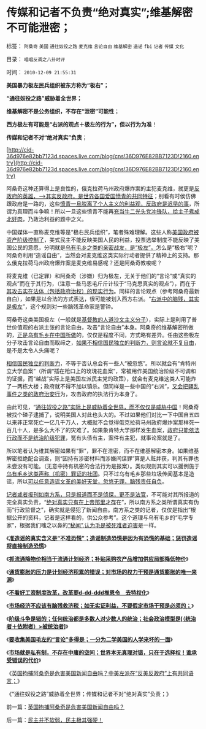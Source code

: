 # 传媒和记者不负责“绝对真实”;维基解密不可能泄密；

标签： `阿桑奇` `美国` `通往奴役之路` `麦克维` `言论自由` `维基解密` `造谣` `fbi` `记者` `传媒` `文化` 

目录： `唱唱反调之八卦时评`

时间： `2010-12-09 21:55:31`

**美国暴力极左民兵组织被东方称为“极右”；**

**“通往奴役之路”威胁着全世界；**

**维基解密不是公务组织，不存在“泄密”可能性**；

**西方极左有可能是“右派的观点＋极左的行为”，但以行为为准**！

**传媒和记者不对“绝对真实”负责**；

[http://cid-36d976e82bb7123d.spaces.live.com/blog/cns!36D976E82BB7123D!2160.entry](http://cid-36d976e82bb7123d.spaces.live.com/blog/cns!36D976E82BB7123D!2160.entry)

阿桑奇这种还算得上是良性的，俄克拉荷马州政府爆炸案的主犯麦克维，就更是[反政府的英雄，——>其实反政府，是世界各国爱国愤青的共同特征](http://darthvad.blog.163.com/blog/static/5339947020106297521743/)；别看有时侯仿佛跟政府是一路的，这些[愤青一旦脱离了个人主义的利益观，反政府是迟早的事](../../../2009/2/27/暴民运动不是社会革命.md)，所谓为真理而斗争嘛！所以一旦这些愤青不能再[充当牛二光头党冲锋队，给主子煮成北奸肉](../../../2009/6/29/光头党打手小心荣升天国北王讳昌辉尊位.md)，乃政治利益的题中之义。

中国媒体一直称麦克维等是“极右民兵组织”，笔者殊难理解。这些人称[美国政府被资产阶级控制了](../../../2010/1/14/为什么说资产阶级就是工人阶级自已？.md)，美式民主不能反映美国人民的利益，投票选举制度不能反映了美国公民的意愿，分明就是[乌有毛乡之类的亲密战友，是“极左”，](http://darthvad.blog.sohu.com/132102586.html)怎么是“极右”呢？阿桑奇利用“造谣自由”，当然会对麦克维这类实际行动者提供了精神上的支持。那么俄克拉荷马州政府爆炸案是麦克维易感呢？还是阿桑奇教唆呢？

将麦克维（已定罪）和阿桑奇（涉嫌）归为极左，无关于他们的“言论”或“真实的观点”而在于其行为，（注意一些马恩毛斤斤计较于“马克思真实的观点”），而在于[其攻击实在法体（包括政府治权）的现实行为](../../../2010/9/15/五四统治者段祺瑞和暴力行为.md)。同样的言论观点（参考阿桑奇最新自白），如果是以合法的方式表达，很可能被划入西方右派。“[右派中的脑残，其实是极左](../../../2010/8/16/中国文化不缺“骂街”的英雄.md)”，这个规则对一些脑残革命家是警钟。

阿桑奇这类美国极左（一般就是[基督教的人道沙文主义分子](../../../2010/10/28/法西斯和基督教沙文主义.md)），实际上是利用了普世价值观的右派主张的言论自由，攻击“言论自由”本身。阿桑奇的维基解密所做的，[正是乌有毛乡在中国所做](../../../2009/7/1/可能牛皇马宝的现实性的思想探针.md)的，仅仅是程度不同，方式略有差异。任由这些极左分子攻击言论自由而取缔之，[如果不相信国民独立的判断力，则言论就不复自由](../../../2010/7/22/每个人要对自已负责，就要对自已的愚蠢轻信负责；.md)，是不是太令人头痛呢？

[相信国民独立的判断力](../../../2010/1/13/“人性”的份量超越一切意识形态.md)，不等于否认总会有一些人“被忽悠”。所以就会有“肯特州立大学血案”（所谓“插在枪口上的玫瑰花血案”，常被用作美国统治阶级不可调和的证据，而“越战”实际上是美国左派民主党的政策），就会有麦克维这类人可能炸了一两栋大楼；政府就不得不加以镇杀。但同样是一些中国的“右派”，[又会把疆乱事件之类的政府治安行](../../../2009/7/11/政府在疆乱事件应对得当.md)为，攻击政府的执法行为本身了。

由此可见，“[通往奴役之路”实际上是威胁着全世界，而不仅仅是威胁中国](../../../2010/3/4/培养白眼狼未必是不是好制度.md)！阿桑奇被找个碴子逮捕了，说明美国人对此也头大的。不过如果他们对比一下中国自五四以来非正常死亡一亿几千万人，大概就不会觉得俄克拉荷马州政府爆炸案那样死一百几十人，是多么大不了的灾难了。如果象肯特大学那样发生血案，[政府只能依法行政而不是统治阶级犯罪](%E6%94%BF%E5%BA%9C%E5%8F%AA%E8%83%BD%E4%BE%9D%E6%B3%95%E8%A1%8C%E6%94%BF)，冤有头债有主，案件有主犯，就事论案就是了。

所以笔者认为维其解密如果有“罪”，罪不在泄密，而不在维基解密本身。如果维基解密拒绝配合调查，则“因持有涉密材料而涉嫌间谍罪”算是人赃并获，判其有罪也未尝没有可能。（无意中持有机密的合法行为是报案）。类似规则其实可以援例施于[乌有毛乡这类声称（机密）罪证的社团](http://hi.baidu.com/darthchn/blog/item/ed4ad95838c09f232934f03c.html)。只不过乌有毛乡那些垃圾传闻基本是造谣，所以[可以任意造谣文革的美好天堂，忽悠无罪，脑残责任自负](../../../2010/11/30/孔庆东老师玩政治是举重若轻啊.md)。

[记者或者报刊如南方系，只是报道而不是侦探，更不是法官](../../../2010/11/30/王局长强调“依法”的精神应充分肯定.md)，不可能对其所报道的完全真实负责，“[绝对真实只有在上帝那里才存](../../../2009/6/25/MyGod!我的上帝！绝对的真理存在吗？.md)在”，所以南方系之类所谓真实有伪而“行政监督之”，确实就是侵犯了新闻自由。南方系之类的记者，仅仅是指出“根据公开的资料，记者是这样看的，供公众参考”。这个道理与乌有毛乡的“毛学专家”，根据我们嗤之以鼻的[“秘闻”,认为毛是被死难者迫害](../../../2010/4/19/“秘闻秘籍决定论”唯心历史和现实观体现的“国民文化.md)是一样。

《[**准造谣的真实含义是“不准恐慌”；造谣制造恐慌是因为有恐慌的基础；惩罚造谣将直接制造恐慌**](../../../2010/11/30/为什么处罚造谣将制造恐慌？.md)》

《[**抓流通降物价相当于流通计划经济；补贴采购农产品增加供应局部降低物价**](../../../2010/12/1/发改委知错能改,抓流通降物价将劳而有过.md)》

《[**通货膨胀的压力是计划经济积累的错误；对市场的权力干预是通货膨胀的唯一来源**](../../../2010/12/2/若有“失去的二十年”将是炎黄庇佑.md)》

《[**不看好工资制度改革，改革要d-dd-ddd推恩令　去特权化**](../../../2010/12/6/不看好工资制度改革；.md)》

《[**市场经济不应该有脑残救济税；如无实证利益，不要假定市场干预是必须的；**](../../../2010/12/7/脑残救济税不合理.md)》

《[**阶级斗争是错的；任何统治都是多数人对少数人的统治；社会政治模型是[（统治者＋依附者）>被统治者]**](../../../2010/12/2/马克思阶级斗争观点和社会政治模型.md)》

《[**要收集美国毛左的“言论”多得是；一分为二学美国的人学来坏的一面**](../../../2010/12/8/一分为二学美国，总是学坏的.md)》

《[**市场就是私有制，不存在中庸的空间；世界本无真理对错，只在于选择权！谁承受错误的代价**](../../../2010/12/8/世界本无真理对错，只在于选择权和代价归谁；.md)》

《[英国拘捕阿桑奇是危害美国新闻自由吗？中美左派在“反美反政府”上有共同语言；](../../../2010/12/9/英国拘捕阿桑奇是危害美国新闻自由吗？.md)》

《“通往奴役之路”威胁着全世界；传媒和记者不对“绝对真实”负责；》



前一篇：[英国拘捕阿桑奇是危害美国新闻自由吗？](../../../2010/12/9/英国拘捕阿桑奇是危害美国新闻自由吗？.md)

后一篇：[民主并不软弱，民主极其强硬！](../../../2010/12/9/民主并不软弱，民主极其强硬！.md)